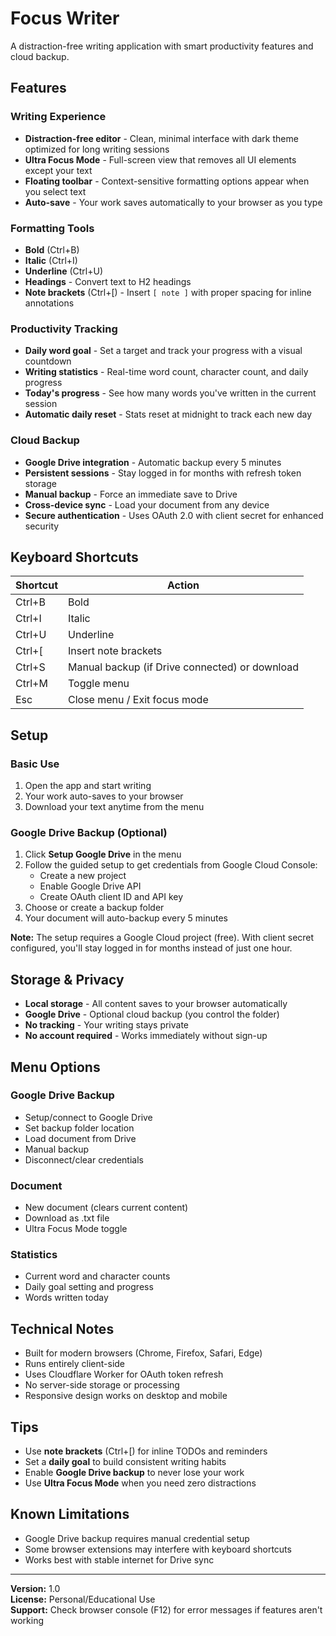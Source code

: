 # Focus Writer

A distraction-free writing application with smart productivity features and cloud backup.

## Features

### Writing Experience
- **Distraction-free editor** - Clean, minimal interface with dark theme optimized for long writing sessions
- **Ultra Focus Mode** - Full-screen view that removes all UI elements except your text
- **Floating toolbar** - Context-sensitive formatting options appear when you select text
- **Auto-save** - Your work saves automatically to your browser as you type

### Formatting Tools
- **Bold** (Ctrl+B)
- **Italic** (Ctrl+I) 
- **Underline** (Ctrl+U)
- **Headings** - Convert text to H2 headings
- **Note brackets** (Ctrl+[) - Insert `[ note ]` with proper spacing for inline annotations

### Productivity Tracking
- **Daily word goal** - Set a target and track your progress with a visual countdown
- **Writing statistics** - Real-time word count, character count, and daily progress
- **Today's progress** - See how many words you've written in the current session
- **Automatic daily reset** - Stats reset at midnight to track each new day

### Cloud Backup
- **Google Drive integration** - Automatic backup every 5 minutes
- **Persistent sessions** - Stay logged in for months with refresh token storage
- **Manual backup** - Force an immediate save to Drive
- **Cross-device sync** - Load your document from any device
- **Secure authentication** - Uses OAuth 2.0 with client secret for enhanced security

## Keyboard Shortcuts

| Shortcut | Action |
|----------|--------|
| Ctrl+B | Bold |
| Ctrl+I | Italic |
| Ctrl+U | Underline |
| Ctrl+[ | Insert note brackets |
| Ctrl+S | Manual backup (if Drive connected) or download |
| Ctrl+M | Toggle menu |
| Esc | Close menu / Exit focus mode |

## Setup

### Basic Use
1. Open the app and start writing
2. Your work auto-saves to your browser
3. Download your text anytime from the menu

### Google Drive Backup (Optional)
1. Click **Setup Google Drive** in the menu
2. Follow the guided setup to get credentials from Google Cloud Console:
   - Create a new project
   - Enable Google Drive API
   - Create OAuth client ID and API key
3. Choose or create a backup folder
4. Your document will auto-backup every 5 minutes

**Note:** The setup requires a Google Cloud project (free). With client secret configured, you'll stay logged in for months instead of just one hour.

## Storage & Privacy

- **Local storage** - All content saves to your browser automatically
- **Google Drive** - Optional cloud backup (you control the folder)
- **No tracking** - Your writing stays private
- **No account required** - Works immediately without sign-up

## Menu Options

### Google Drive Backup
- Setup/connect to Google Drive
- Set backup folder location
- Load document from Drive
- Manual backup
- Disconnect/clear credentials

### Document
- New document (clears current content)
- Download as .txt file
- Ultra Focus Mode toggle

### Statistics
- Current word and character counts
- Daily goal setting and progress
- Words written today

## Technical Notes

- Built for modern browsers (Chrome, Firefox, Safari, Edge)
- Runs entirely client-side
- Uses Cloudflare Worker for OAuth token refresh
- No server-side storage or processing
- Responsive design works on desktop and mobile

## Tips

- Use **note brackets** (Ctrl+[) for inline TODOs and reminders
- Set a **daily goal** to build consistent writing habits
- Enable **Google Drive backup** to never lose your work
- Use **Ultra Focus Mode** when you need zero distractions

## Known Limitations

- Google Drive backup requires manual credential setup
- Some browser extensions may interfere with keyboard shortcuts
- Works best with stable internet for Drive sync

---

**Version:** 1.0  
**License:** Personal/Educational Use  
**Support:** Check browser console (F12) for error messages if features aren't working
